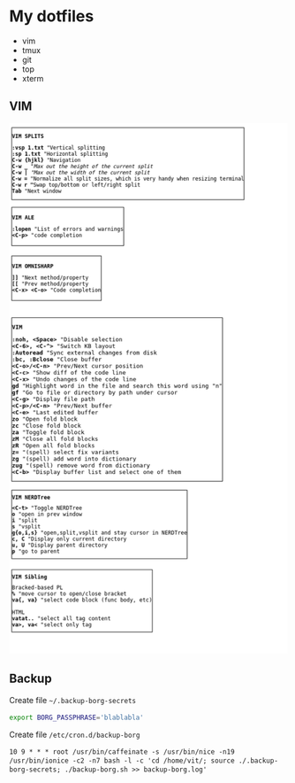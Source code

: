 # My dotfiles

- vim
- tmux
- git
- top
- xterm

## VIM

![](vim1.png)

## Backup

Create file `~/.backup-borg-secrets`

```bash
export BORG_PASSPHRASE='blablabla'
```

Create file `/etc/cron.d/backup-borg`

```cron
10 9 * * * root /usr/bin/caffeinate -s /usr/bin/nice -n19 /usr/bin/ionice -c2 -n7 bash -l -c 'cd /home/vit/; source ./.backup-borg-secrets; ./backup-borg.sh >> backup-borg.log'
```
